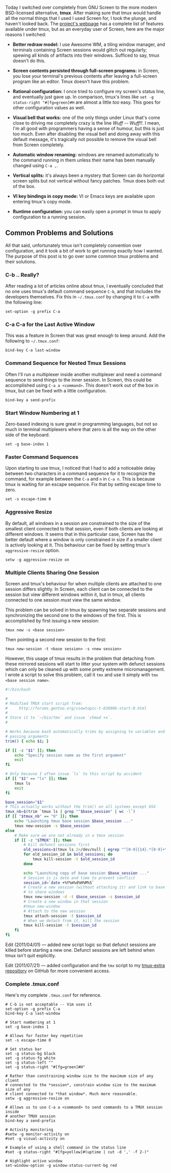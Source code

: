 Today I switched over completely from GNU Screen to the more modern BSD-licensed alternative, **tmux**. After making sure that tmux would handle all the normal things that I used I used Screen for, I took the plunge, and haven't looked back. The [project's webpage](http://tmux.sourceforge.net/) has a complete list of features available under tmux, but as an everyday user of Screen, here are the major reasons I switched:

* **Better redraw model:** I use Awesome WM, a tiling window manager, and terminals containing Screen sessions would glitch out regularly; spewing all kinds of artifacts into their windows. Sufficed to say, tmux doesn't do this.

* **Screen contents persisted through full-screen programs:** in Screen, you lose your terminal's previous contents after leaving a full-screen program like an editor. Tmux doesn't have this problem.

* **Rational configuration:** I once tried to configure my screen's status line, and eventually just gave up. In comparison, tmux's lines like `set -g status-right "#[fg=green]#H` are almost a little _too_ easy. This goes for other configuration values as well.

* **Visual bell that works:** one of the only things under Linux that's come close to driving me completely crazy is the line _Wuff -- Wuff!!_. I mean, I'm all good with programmers having a sense of humour, but this is just too much. Even after disabling the visual bell and doing away with this default message, it's tragically not possible to remove the visual bell from Screen completely.

* **Automatic window renaming:** windows are renamed automatically to the command running in them unless their name has been manually changed using `C-a ,`.

* **Vertical splits:** it's always been a mystery that Screen can do horizontal screen splits but not vertical without fancy patches. Tmux does both out of the box.

* **VI key bindings in copy mode:** VI or Emacs keys are available upon entering tmux's copy mode.

* **Runtime configuration:** you can easily open a prompt in tmux to apply configuration to a running session.

Common Problems and Solutions
-----------------------------

All that said, unfortunately tmux isn't completely convention over configuration, and it took a bit of work to get running exactly how I wanted. The purpose of this post is to go over some common tmux problems and their solutions.

### C-b .. Really?

After reading a lot of articles online about tmux, I eventually concluded that no one uses tmux's default command sequence `C-b`, and that includes the developers themselves. Fix this in `~/.tmux.conf` by changing it to `C-a` with the following line:

```
set-option -g prefix C-a
```

### C-a C-a for the Last Active Window

This was a feature in Screen that was great enough to keep around. Add the following to `~/.tmux.conf`:

```
bind-key C-a last-window
```

### Command Sequence for Nested Tmux Sessions

Often I'll run a multiplexer inside another multiplexer and need a command sequence to send things to the inner session. In Screen, this could be accomplished using `C-a a <command>`. This doesn't work out of the box in tmux, but can be fixed with a little configuration.

```
bind-key a send-prefix
```

### Start Window Numbering at 1

Zero-based indexing is sure great in programming languages, but not so much in terminal multiplexers where that zero is all the way on the other side of the keyboard.

```
set -g base-index 1
```

### Faster Command Sequences

Upon starting to use tmux, I noticed that I had to add a noticeable delay between two characters in a command sequence for it to recognize the command, for example between the `C-a` and `n` in `C-a n`. This is because tmux is waiting for an escape sequence. Fix that by setting escape time to zero.

```
set -s escape-time 0
```

### Aggressive Resize

By default, all windows in a session are constrained to the size of the smallest client connected to that session, even if both clients are looking at different windows. It seems that in this particular case, Screen has the better default where a window is only constrained in size if a smaller client is actively looking at it. This behaviour can be fixed by setting tmux's `aggressive-resize` option.

```
setw -g aggressive-resize on
```

### Multiple Clients Sharing One Session

Screen and tmux's behaviour for when multiple clients are attached to one session differs slightly. In Screen, each client can be connected to the session but view different windows within it, but in tmux, all clients connected to one session _must_ view the same window.

This problem can be solved in tmux by spawning two separate sessions and synchronizing the second one to the windows of the first. This is accomplished by first issuing a new session:

```
tmux new -s <base session>
```

Then pointing a second new session to the first:

```
tmux new-session -t <base session> -s <new session>
```

However, this usage of tmux results in the problem that detaching from these mirrored sessions will start to litter your system with defunct sessions which can only be cleaned up with some pretty extreme micromanagement. I wrote a script to solve this problem, call it `tmx` and use it simply with `tmx <base session name>`.

``` bash
#!/bin/bash

#
# Modified TMUX start script from:
#     http://forums.gentoo.org/viewtopic-t-836006-start-0.html
#
# Store it to `~/bin/tmx` and issue `chmod +x`.
#

# Works because bash automatically trims by assigning to variables and by 
# passing arguments
trim() { echo $1; }

if [[ -z "$1" ]]; then
    echo "Specify session name as the first argument"
    exit
fi

# Only because I often issue `ls` to this script by accident
if [[ "$1" == "ls" ]]; then
    tmux ls
    exit
fi

base_session="$1"
# This actually works without the trim() on all systems except OSX
tmux_nb=$(trim `tmux ls | grep "^$base_session" | wc -l`)
if [[ "$tmux_nb" == "0" ]]; then
    echo "Launching tmux base session $base_session ..."
    tmux new-session -s $base_session
else
    # Make sure we are not already in a tmux session
    if [[ -z "$TMUX" ]]; then
        # Kill defunct sessions first
        old_sessions=$(tmux ls 2>/dev/null | egrep "^[0-9]{14}.*[0-9]+\)$" | cut -f 1 -d:)
        for old_session_id in $old_sessions; do
            tmux kill-session -t $old_session_id
        done

        echo "Launching copy of base session $base_session ..."
        # Session is is date and time to prevent conflict
        session_id=`date +%Y%m%d%H%M%S`
        # Create a new session (without attaching it) and link to base session 
        # to share windows
        tmux new-session -d -t $base_session -s $session_id
        # Create a new window in that session
        #tmux new-window
        # Attach to the new session
        tmux attach-session -t $session_id
        # When we detach from it, kill the session
        tmux kill-session -t $session_id
    fi
fi 
```

<span class="addendum">Edit (2011/04/01) &mdash;</span> added new script logic so that defunct sessions are killed before starting a new one. Defunct sessions are left behind when tmux isn't quit explicitly.

<span class="addendum">Edit (2011/07/21) &mdash;</span> added configuration and the `tmx` script to my [tmux-extra repository](https://github.com/brandur/tmux-extra) on GitHub for more convenient access.

### Complete .tmux.conf

Here's my complete `.tmux.conf` for reference.

```
# C-b is not acceptable -- Vim uses it
set-option -g prefix C-a
bind-key C-a last-window

# Start numbering at 1
set -g base-index 1

# Allows for faster key repetition
set -s escape-time 0

# Set status bar
set -g status-bg black
set -g status-fg white
set -g status-left ""
set -g status-right "#[fg=green]#H"

# Rather than constraining window size to the maximum size of any client 
# connected to the *session*, constrain window size to the maximum size of any 
# client connected to *that window*. Much more reasonable.
setw -g aggressive-resize on

# Allows us to use C-a a <command> to send commands to a TMUX session inside 
# another TMUX session
bind-key a send-prefix

# Activity monitoring
#setw -g monitor-activity on
#set -g visual-activity on

# Example of using a shell command in the status line
#set -g status-right "#[fg=yellow]#(uptime | cut -d ',' -f 2-)"

# Highlight active window
set-window-option -g window-status-current-bg red
```
